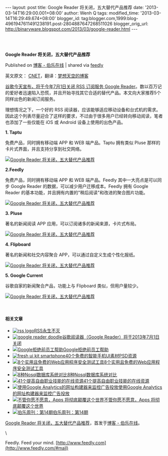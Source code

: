 --- layout: post title: Google Reader 将关闭，五大替代产品推荐 date:
'2013-03-14T16:29:00.001+08:00' author: Wenh Q tags: modified\_time:
'2013-03-14T16:29:49.674+08:00' blogger\_id:
tag:blogger.com,1999:blog-4961947611491238191.post-2804887647268511026
blogger\_orig\_url:
http://binaryware.blogspot.com/2013/03/google-reader.html ---

\
  

**Google Reader 将关闭，五大替代产品推荐**

Published on [博客 -
伯乐在线](http://blog.jobbole.com/35908/?utm_source=rss&utm_medium=rss&utm_campaign=google-reader-%25e5%25b0%2586%25e5%2585%25b3%25e9%2597%25ad%25ef%25bc%258c%25e4%25ba%2594%25e5%25a4%25a7%25e6%259b%25bf%25e4%25bb%25a3%25e4%25ba%25a7%25e5%2593%2581%25e6%258e%25a8%25e8%258d%2590)
| shared via [feedly](http://www.feedly.com)

英文原文：
[CNET](http://www.cnet.com/)，翻译：[梦想天空的博客](http://www.cnblogs.com/lhb25/archive/2013/03/14/google-reader-substitutes.html)

[谷歌今天宣布，将于今年7月1日关闭 RSS 订阅服务 Google
Reader](http://blog.jobbole.com/35836/)。数以百万记的爱好者迅速陷入恐慌，并且开始寻找其它合适的替代产品。本文向大家推荐5个同样出色的新闻订阅服务。

理想情况之下，一个好的 RSS
阅读器，应该能够适应移动设备和台式机的需求。因此这个列表尽量迎合了这样的要求，不过由于很多用户已经转向移动阅读，笔者也添加了一些仅能在
iOS 或 Android 设备上使用的出色产品。

**1. Taptu**

免费产品，同时拥有移动端 APP 和 WEB 端产品。Taptu 拥有类似 Pluse
那样的卡片式界面，并且支持分享到社交网络。

[![Google Reader
将关闭，五大替代产品推荐](http://blog.jobbole.com/wp-content/uploads/2013/03/117.jpg "Google Reader 将关闭，五大替代产品推荐")](http://blog.jobbole.com/wp-content/uploads/2013/03/117.jpg "Google Reader 将关闭，五大替代产品推荐")

**2.Feedly**

免费产品，同时拥有移动端 APP 和 WEB 端产品。Feedly
其中一大亮点是可以同步 Google Reader
的数据，可以减少用户迁移成本。Feedly 拥有 Google Reader
的基本功能，并且拥有内置的"稍后阅读"和改进的聚合图片功能。

[![Google Reader
将关闭，五大替代产品推荐](http://blog.jobbole.com/wp-content/uploads/2013/03/211.jpg "Google Reader 将关闭，五大替代产品推荐")](http://blog.jobbole.com/wp-content/uploads/2013/03/211.jpg "Google Reader 将关闭，五大替代产品推荐")

**3. Pluse**

著名的新闻阅读 APP 应用，可以订阅诸多的新闻来源，卡片式布局。

[![Google Reader
将关闭，五大替代产品推荐](http://blog.jobbole.com/wp-content/uploads/2013/03/311.jpg "Google Reader 将关闭，五大替代产品推荐")](http://blog.jobbole.com/wp-content/uploads/2013/03/311.jpg "Google Reader 将关闭，五大替代产品推荐")

**4. Flipboard**

著名的新闻和社交内容聚合 APP，可以通过自定义生成个性化报纸。

[![Google Reader
将关闭，五大替代产品推荐](http://blog.jobbole.com/wp-content/uploads/2013/03/410.jpg "Google Reader 将关闭，五大替代产品推荐")](http://blog.jobbole.com/wp-content/uploads/2013/03/410.jpg "Google Reader 将关闭，五大替代产品推荐")

**5. Google Current**

谷歌自家的新闻聚合产品，功能上与 Flipboard 类似，但用户量较少。

[![Google Reader
将关闭，五大替代产品推荐](http://blog.jobbole.com/wp-content/uploads/2013/03/58.jpg "Google Reader 将关闭，五大替代产品推荐")](http://blog.jobbole.com/wp-content/uploads/2013/03/58.jpg "Google Reader 将关闭，五大替代产品推荐")

 

#### 相关文章

-   [![rss
    logo](http://blog.jobbole.com/wp-content/uploads/2012/04/rss-logo--150x150.jpg)](http://blog.jobbole.com/18436/)[RSS永生不灭](http://blog.jobbole.com/18436/)
-   [![google reader
    doodle](http://blog.jobbole.com/wp-content/uploads/2013/03/google-reader-doodle-150x150.jpeg)](http://blog.jobbole.com/35836/)[谷歌阅读器（Google
    Reader）将于2013年7月1日关闭](http://blog.jobbole.com/35836/)
-   [![Google拒绝前员工帮助](http://blog.jobbole.com/wp-content/uploads/2011/11/Google-logo.jpg)](http://blog.jobbole.com/5404/)[Google拒绝前员工帮助](http://blog.jobbole.com/5404/)
-   [![fresh ui kit
    smartphone](http://blog.jobbole.com/wp-content/uploads/2012/10/preview-large-40freshuikitsmartphone-150x150.jpg)](http://blog.jobbole.com/29270/)[40个免费的智能手机UI素材PSD资源](http://blog.jobbole.com/29270/)
-   [![8个实用且免费的Web应用程序安全测试工具](http://blog.jobbole.com/wp-content/uploads/2012/07/Recommended-8-free-Web-security-testing-tools1-150x150.jpg)](http://blog.jobbole.com/23097/)[8个实用且免费的Web应用程序安全测试工具](http://blog.jobbole.com/23097/)
-   [![8种Nosql数据库系统对比](http://blog.jobbole.com/wp-content/plugins/wordpress-23-related-posts-plugin/static/thumbs/19.jpg)](http://blog.jobbole.com/1344/)[8种Nosql数据库系统对比](http://blog.jobbole.com/1344/)
-   [![41个提高自由职业技能的在线资源](http://blog.jobbole.com/wp-content/plugins/wordpress-23-related-posts-plugin/static/thumbs/26.jpg)](http://blog.jobbole.com/1166/)[41个提高自由职业技能的在线资源](http://blog.jobbole.com/1166/)
-   [![使用Google
    Analytics的网址构建器来监控广告投放](http://blog.jobbole.com/wp-content/uploads/2011/11/Google-logo.jpg)](http://blog.jobbole.com/7618/)[使用Google
    Analytics的网址构建器来监控广告投放](http://blog.jobbole.com/7618/)
-   [![不管你愿不愿意，Apps
    将彻底颠覆这个世界](http://blog.jobbole.com/wp-content/uploads/2012/07/20120717_154320_1-150x150.jpg)](http://blog.jobbole.com/23896/)[不管你愿不愿意，Apps
    将彻底颠覆这个世界](http://blog.jobbole.com/23896/)
-   [![伯乐周刊：第14期](http://blog.jobbole.com/wp-content/uploads/2011/12/blog-weekly.png)](http://blog.jobbole.com/15076/)[伯乐周刊：第14期](http://blog.jobbole.com/15076/)

[Google Reader
将关闭，五大替代产品推荐](http://blog.jobbole.com/35908/)，首发于[博客 -
伯乐在线](http://blog.jobbole.com)。

\

Feedly. Feed your mind.
[http://www.feedly.com](http://www.feedly.com/#mail)
